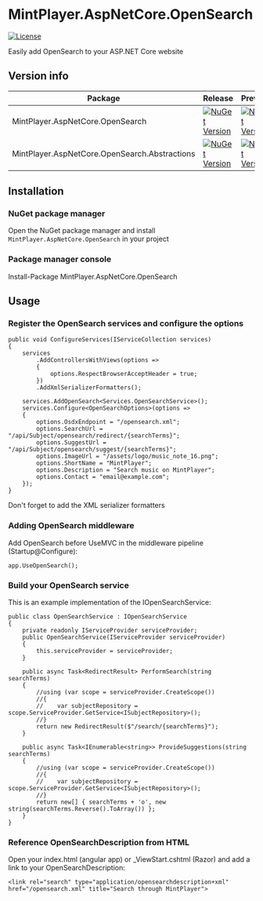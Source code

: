 # MintPlayer.AspNetCore.OpenSearch

[![License](https://img.shields.io/badge/License-Apache%202.0-green.svg)](https://opensource.org/licenses/Apache-2.0)

Easily add OpenSearch to your ASP.NET Core website

## Version info
| Package                                       | Release                                                                                                                                                                                       | Preview                                                                                                                                                                                          | Downloads |
|-----------------------------------------------|-----------------------------------------------------------------------------------------------------------------------------------------------------------------------------------------------|--------------------------------------------------------------------------------------------------------------------------------------------------------------------------------------------------|-----------|
| MintPlayer.AspNetCore.OpenSearch              | [![NuGet Version](https://img.shields.io/nuget/v/MintPlayer.AspNetCore.OpenSearch.svg?style=flat)](https://www.nuget.org/packages/MintPlayer.AspNetCore.OpenSearch)                           | [![NuGet Version](https://img.shields.io/nuget/vpre/MintPlayer.AspNetCore.OpenSearch.svg?style=flat)](https://www.nuget.org/packages/MintPlayer.AspNetCore.OpenSearch)                           | [![NuGet](https://img.shields.io/nuget/dt/MintPlayer.AspNetCore.OpenSearch.svg?style=flat)](https://www.nuget.org/packages/MintPlayer.AspNetCore.OpenSearch) |
| MintPlayer.AspNetCore.OpenSearch.Abstractions | [![NuGet Version](https://img.shields.io/nuget/v/MintPlayer.AspNetCore.OpenSearch.Abstractions.svg?style=flat)](https://www.nuget.org/packages/MintPlayer.AspNetCore.OpenSearch.Abstractions) | [![NuGet Version](https://img.shields.io/nuget/vpre/MintPlayer.AspNetCore.OpenSearch.Abstractions.svg?style=flat)](https://www.nuget.org/packages/MintPlayer.AspNetCore.OpenSearch.Abstractions) | [![NuGet](https://img.shields.io/nuget/dt/MintPlayer.AspNetCore.OpenSearch.Abstractions.svg?style=flat)](https://www.nuget.org/packages/MintPlayer.AspNetCore.OpenSearch.Abstractions) |

## Installation
### NuGet package manager
Open the NuGet package manager and install `MintPlayer.AspNetCore.OpenSearch` in your project
### Package manager console
Install-Package MintPlayer.AspNetCore.OpenSearch
## Usage
### Register the OpenSearch services and configure the options

    public void ConfigureServices(IServiceCollection services)
    {
        services
            .AddControllersWithViews(options =>
            {
                options.RespectBrowserAcceptHeader = true;
            })
            .AddXmlSerializerFormatters();

        services.AddOpenSearch<Services.OpenSearchService>();
        services.Configure<OpenSearchOptions>(options =>
        {
            options.OsdxEndpoint = "/opensearch.xml";
            options.SearchUrl = "/api/Subject/opensearch/redirect/{searchTerms}";
            options.SuggestUrl = "/api/Subject/opensearch/suggest/{searchTerms}";
            options.ImageUrl = "/assets/logo/music_note_16.png";
            options.ShortName = "MintPlayer";
            options.Description = "Search music on MintPlayer";
            options.Contact = "email@example.com";
        });
    }

Don't forget to add the XML serializer formatters

### Adding OpenSearch middleware
Add OpenSearch before UseMVC in the middleware pipeline (Startup@Configure):

    app.UseOpenSearch();

### Build your OpenSearch service
This is an example implementation of the IOpenSearchService:

    public class OpenSearchService : IOpenSearchService
    {
        private readonly IServiceProvider serviceProvider;
        public OpenSearchService(IServiceProvider serviceProvider)
        {
            this.serviceProvider = serviceProvider;
        }

        public async Task<RedirectResult> PerformSearch(string searchTerms)
        {
            //using (var scope = serviceProvider.CreateScope())
            //{
            //    var subjectRepository = scope.ServiceProvider.GetService<ISubjectRepository>();
            //}
            return new RedirectResult($"/search/{searchTerms}");
        }

        public async Task<IEnumerable<string>> ProvideSuggestions(string searchTerms)
        {
            //using (var scope = serviceProvider.CreateScope())
            //{
            //    var subjectRepository = scope.ServiceProvider.GetService<ISubjectRepository>();
            //}
            return new[] { searchTerms + 'o', new string(searchTerms.Reverse().ToArray()) };
        }
    }

### Reference OpenSearchDescription from HTML
Open your index.html (angular app) or _ViewStart.cshtml (Razor) and add a link to your OpenSearchDescription:

    <link rel="search" type="application/opensearchdescription+xml" href="/opensearch.xml" title="Search through MintPlayer">
